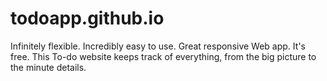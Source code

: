# todoapp.github.io
Infinitely flexible. Incredibly easy to use. Great responsive Web app. It's free. This To-do website keeps track of everything, from the big picture to the minute details.
